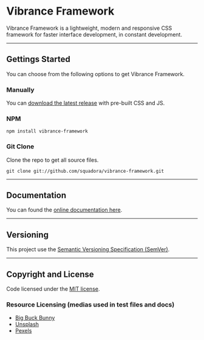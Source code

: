 # Vibrance Framework

Vibrance Framework is a lightweight, modern and responsive CSS framework for faster interface development, in constant development. 

---

## Gettings Started

You can choose from the following options to get Vibrance Framework.

### Manually

You can [download the latest release](https://github.com/squadora/vibrance-framework/archive/v1.0.0.zip) with pre-built CSS and JS.

### NPM

```
npm install vibrance-framework
```

### Git Clone

Clone the repo to get all source files.

```
git clone git://github.com/squadora/vibrance-framework.git
```

---

## Documentation

You can found the [online documentation here](http://systems.squadora.com/vibrance/framework).

---

## Versioning

This project use the [Semantic Versioning Specification (SemVer)](http://semver.org).

---

## Copyright and License

Code licensed under the [MIT license](LICENSE.md).

### Resource Licensing (medias used in test files and docs)

- [Big Buck Bunny](https://peach.blender.org/about/)
- [Unsplash](https://unsplash.com/about)
- [Pexels](https://www.pexels.com/photo-license/)
